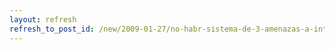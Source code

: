 ```yaml
---
layout: refresh
refresh_to_post_id: /new/2009-01-27/no-habr-sistema-de-3-amenazas-a-internautas-en-uk.html
---
```

